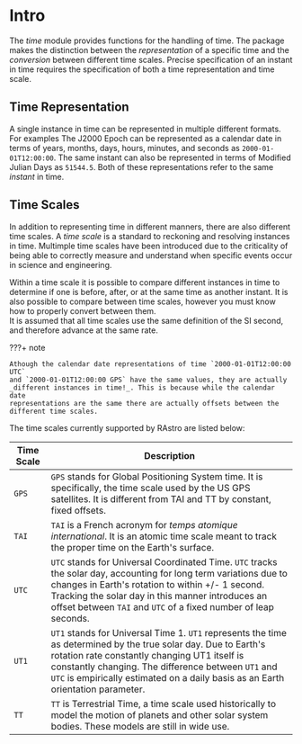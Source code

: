 # Intro

The _time_ module provides functions for the handling of time. The package 
makes the distinction between the _representation_ of a specific time and the 
_conversion_ between different time scales. Precise specification of an 
instant in time requires the specification of both a time representation and 
time scale.

## Time Representation

A single instance in time can be 
represented in multiple different formats. For examples The J2000 Epoch can 
be represented as a calendar date in terms of years, months, days, hours, 
minutes, and seconds as `2000-01-01T12:00:00`. The same instant can also be 
represented in terms of Modified Julian Days as `51544.5`. Both of these 
representations refer to the same _instant_ in time.

## Time Scales

In addition to representing time in different manners, there are also 
different time scales. A _time scale_ is a standard to reckoning and resolving 
instances in time. Multimple time scales have been introduced due to the 
criticality of being able to correctly measure and understand when specific 
events occur in science and engineering.  

Within a time scale it is possible to compare different 
instances in time to determine if one is before, after, or at the same time 
as another instant. It is also possible to compare between time scales, 
however you must know how to properly convert between them.  
It is assumed that all time scales use the same definition of the SI second, 
and therefore advance at the same rate.

???+ note 

    Athough the calendar date representations of time `2000-01-01T12:00:00 UTC`
    and `2000-01-01T12:00:00 GPS` have the same values, they are actually 
    _different instances in time!_. This is because while the calendar date 
    representations are the same there are actually offsets between the 
    different time scales.

The time scales currently supported by RAstro are listed below:

| Time Scale | Description                                                                                                                                                                                                                                                                                           |
|------------|-------------------------------------------------------------------------------------------------------------------------------------------------------------------------------------------------------------------------------------------------------------------------------------------------------|
| `GPS`      | `GPS` stands for Global Positioning System time. It is specifically, the time scale used by the US GPS satellites. It is different from TAI and TT by constant, fixed offsets.                                                                                                                        |
| `TAI`      | `TAI` is a French acronym for _*temps atomique international*_. It is an atomic time scale meant to track the proper time on the Earth's surface.                                                                                                                                                     | 
| `UTC`      | `UTC` stands for Universal Coordinated Time. `UTC` tracks the solar day, accounting for long term variations due to changes in Earth's rotation to within +/- 1 second. Tracking the solar day in this manner introduces an offset between `TAI` and `UTC` of a fixed number of leap seconds.         |
| `UT1`      | `UT1` stands for Universal Time 1. `UT1` represents the time as determined by the true solar day. Due to Earth's rotation rate constantly changing UT1 itself is constantly changing. The difference between `UT1` and `UTC` is empirically estimated on a daily basis as an Earth orientation parameter. |
| `TT`       | `TT` is Terrestrial Time, a time scale used historically to model the motion of planets and other solar system bodies. These models are still in wide use.                                                                                                                                            | 